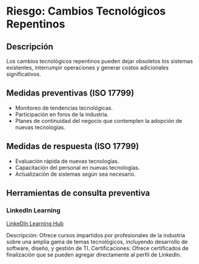 # Riesgo: Cambios Tecnológicos Repentinos

## Descripción
Los cambios tecnológicos repentinos pueden dejar obsoletos los sistemas existentes, interrumpir operaciones y generar costos adicionales significativos.

## Medidas preventivas (ISO 17799)
- Monitoreo de tendencias tecnológicas.
- Participación en foros de la industria.
- Planes de continuidad del negocio que contemplen la adopción de nuevas tecnologías.

## Medidas de respuesta (ISO 17799)
- Evaluación rápida de nuevas tecnologías.
- Capacitación del personal en nuevas tecnologías.
- Actualización de sistemas según sea necesario.

## Herramientas de consulta preventiva

### LinkedIn Learning 

[LinkeDIn Learning Hub](https://learning.linkedin.com/es-es/product-overview)

Descripción: Ofrece cursos impartidos por profesionales de la industria sobre una amplia gama de temas tecnológicos, incluyendo desarrollo de software, diseño, y gestión de TI.
Certificaciones: Ofrece certificados de finalización que se pueden agregar directamente al perfil de LinkedIn.
